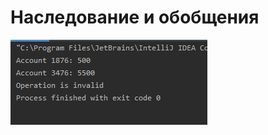 # Наследование и обобщения
![Image alt](https://github.com/ctrlz1337/RPM_10.04/blob/master/src/com/company/1.png)

